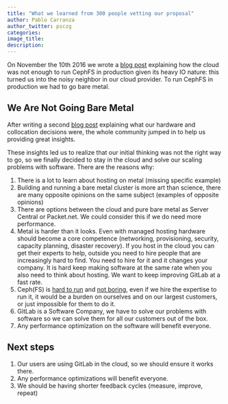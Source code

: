 ```yaml
---
title: "What we learned from 300 people vetting our proposal"
author: Pablo Carranza
author_twitter: psczg
categories:
image_title:
description:
---
```


On November the 10th 2016 we wrote a [blog post](bare-metal) explaining how the cloud was not enough to run CephFS in production given its heavy IO nature: this turned us into the noisy neighbor in our cloud provider. To run CephFS in production we had to go bare metal.

<!-- more -->

## We Are Not Going Bare Metal

After writing a second [blog post](hardware-post) explaining what our hardware and collocation decisions were, the whole community jumped in to help us providing great insights.

These insights led us to realize that our initial thinking was not the right way to go, so we finally decided to stay in the cloud and solve our scaling problems with software. There are the reasons why:

1. There is a lot to learn about hosting on metal (missing specific example)
1. Building and running a bare metal cluster is more art than science, there are many opposite opinions on the same subject (examples of opposite opinions)
1. There are options between the cloud and pure bare metal as Server Central or Packet.net. We could consider this if we do need more performance.
1. Metal is harder than it looks. Even with managed hosting hardware should become a core competence (networking, provisioning, security, capacity planning, disaster recovery). If you host in the cloud you can get their experts to help, outside you need to hire people that are increasingly hard to find. You need to hire for it and it changes your company. It is hard keep making software at the same rate when you also need to think about hosting. We want to keep improving GitLab at a fast rate.
1. Ceph(FS) is [hard to run](gitlab-outages) and [not boring](https://about.gitlab.com/handbook/#values), even if we hire the expertise to run it, it would be a burden on ourselves and on our largest customers, or just impossible for them to do it.
1. GitLab is a Software Company, we have to solve our problems with software so we can solve them for all our customers out of the box.
1. Any performance optimization on the software will benefit everyone.

## Next steps

1. Our users are using GitLab in the cloud, so we should ensure it works there.
1. Any performance optimizations will benefit everyone.
1. We should be having shorter feedback cycles (measure, improve, repeat)



<!-- identifiers -->
[bare-metal]: https://about.gitlab.com/2016/11/10/why-choose-bare-metal/
[hardware-post]: https://about.gitlab.com/2016/12/11/proposed-server-purchase-for-gitlab-com/
[gitaly]: https://gitlab.com/gitlab-org/gitaly
[gitlab-values]: https://about.gitlab.com/handbook/#values
[gitlab-outages]: https://gitlab.com/gitlab-com/infrastructure/issues?label_name%5B%5D=outage&label_name%5B%5D=ceph&scope=all&state=all
